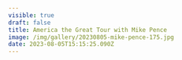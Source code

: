 ```yaml
---
visible: true
draft: false
title: America the Great Tour with Mike Pence
image: /img/gallery/20230805-mike-pence-175.jpg
date: 2023-08-05T15:15:25.090Z
---
```


